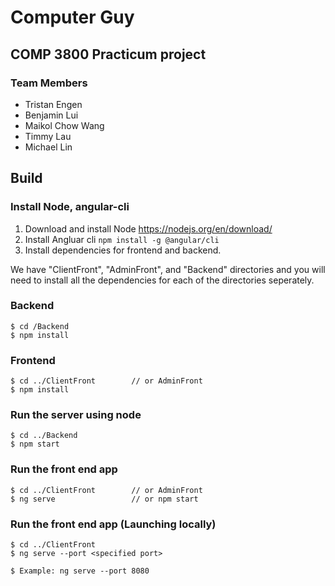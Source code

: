 # Computer Guy 
## COMP 3800 Practicum project
### Team Members
- Tristan Engen
- Benjamin Lui
- Maikol Chow Wang 
- Timmy Lau
- Michael Lin



## Build

### Install Node, angular-cli

1. Download and install Node 
    https://nodejs.org/en/download/
2. Install Angluar cli `npm install -g @angular/cli`
3. Install dependencies for frontend and backend. 

We have "ClientFront", "AdminFront", and "Backend" directories and you will need to install all the dependencies for each of the directories seperately. 

### Backend 

```shell
$ cd /Backend
$ npm install
```

### Frontend

```shell
$ cd ../ClientFront        // or AdminFront
$ npm install
```

### Run the server using node

```shell
$ cd ../Backend
$ npm start
```

### Run the front end app

```shell
$ cd ../ClientFront        // or AdminFront
$ ng serve                 // or npm start
```

### Run the front end app (Launching locally)

```shell
$ cd ../ClientFront
$ ng serve --port <specified port>

$ Example: ng serve --port 8080
```